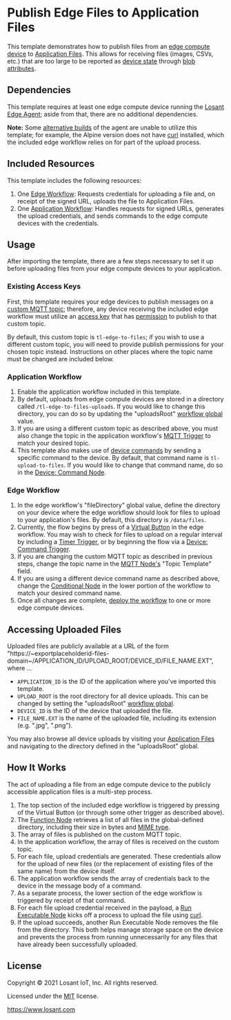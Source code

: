 # Publish Edge Files to Application Files

This template demonstrates how to publish files from an [edge compute device](https://docs.losant.com/devices/edge-compute/) to [Application Files](https://docs.losant.com/applications/files/). This allows for receiving files (images, CSVs, etc.) that are too large to be reported as [device state](https://docs.losant.com/devices/state/) through [blob attributes](https://docs.losant.com/devices/blobs/).

## Dependencies

This template requires at least one edge compute device running the [Losant Edge Agent](https://docs.losant.com/edge-compute/edge-agent-usage/); aside from that, there are no additional dependencies.

**Note:** Some [alternative builds](https://docs.losant.com/edge-compute/edge-agent-installation/#alternative-edge-agent-builds) of the agent are unable to utilize this template; for example, the Alpine version does not have [curl](https://docs.losant.com/edge-compute/edge-agent-installation/#alternative-edge-agent-builds) installed, which the included edge workflow relies on for part of the upload process.

## Included Resources

This template includes the following resources:

1. One [Edge Workflow](https://docs.losant.com/workflows/edge-workflows/): Requests credentials for uploading a file and, on receipt of the signed URL, uploads the file to Application Files.
2. One [Application Workflow](https://docs.losant.com/workflows/application-workflows/): Handles requests for signed URLs, generates the upload credentials, and sends commands to the edge compute devices with the credentials.

## Usage

After importing the template, there are a few steps necessary to set it up before uploading files from your edge compute devices to your application.

### Existing Access Keys

First, this template requires your edge devices to publish messages on a [custom MQTT topic](https://docs.losant.com/mqtt/overview/#custom-topics); therefore, any device receiving the included edge workflow must utilize an [access key](https://docs.losant.com/applications/access-keys/) that has [permission](https://docs.losant.com/applications/access-keys/#additional-mqtt-topics-access) to publish to that custom topic.

By default, this custom topic is `tl-edge-to-files`; if you wish to use a different custom topic, you will need to provide publish permissions for your chosen topic instead. Instructions on other places where the topic name must be changed are included below.

### Application Workflow

1. Enable the application workflow included in this template.
2. By default, uploads from edge compute devices are stored in a directory called `/tl-edge-to-files-uploads`. If you would like to change this directory, you can do so by updating the "uploadsRoot" [workflow global](https://docs.losant.com/workflows/overview/#workflow-globals) value. 
3. If you are using a different custom topic as described above, you must also change the topic in the application workflow's [MQTT Trigger](https://docs.losant.com/workflows/triggers/mqtt/) to match your desired topic.
4. This template also makes use of [device commands](https://docs.losant.com/devices/commands/) by sending a specific command to the device. By default, that command name is `tl-upload-to-files`. If you would like to change that command name, do so in the [Device: Command Node](https://docs.losant.com/workflows/outputs/device-command/).

### Edge Workflow

1. In the edge workflow's "fileDirectory" global value, define the directory on your device where the edge workflow should look for files to upload to your application's files. By default, this directory is `/data/files`.
2. Currently, the flow begins by press of a [Virtual Button](https://docs.losant.com/workflows/triggers/virtual-button/) in the edge workflow. You may wish to check for files to upload on a regular interval by including a [Timer Trigger](https://docs.losant.com/workflows/triggers/timer/), or by beginning the flow via a [Device: Command Trigger](https://docs.losant.com/workflows/triggers/device-command/).
3. If you are changing the custom MQTT topic as described in previous steps, change the topic name in the [MQTT Node's](https://docs.losant.com/workflows/outputs/mqtt/) "Topic Template" field.
4. If you are using a different device command name as described above, change the [Conditional Node](https://docs.losant.com/workflows/logic/conditional/) in the lower portion of the workflow to match your desired command name.
5. Once all changes are complete, [deploy the workflow](https://docs.losant.com/workflows/edge-workflows/#deploying-versions) to one or more edge compute devices.

## Accessing Uploaded Files

Uploaded files are publicly available at a URL of the form "https://~exportplaceholderid-files-domain~/APPLICATION_ID/UPLOAD_ROOT/DEVICE_ID/FILE_NAME.EXT", where ...

- `APPLICATION_ID` is the ID of the application where you've imported this template.
- `UPLOAD_ROOT` is the root directory for all device uploads. This can be changed by setting the "uploadsRoot" [workflow global](https://docs.losant.com/workflows/overview/#workflow-globals).
- `DEVICE_ID` is the ID of the device that uploaded the file.
- `FILE_NAME.EXT` is the name of the uploaded file, including its extension (e.g. ".jpg", ".png").

You may also browse all device uploads by visiting your [Application Files](https://docs.losant.com/applications/files/) and navigating to the directory defined in the "uploadsRoot" global.

## How It Works

The act of uploading a file from an edge compute device to the publicly accessible application files is a multi-step process.

1. The top section of the included edge workflow is triggered by pressing of the Virtual Button (or through some other trigger as described above).
2. The [Function Node](https://docs.losant.com/workflows/logic/function/) retrieves a list of all files in the global-defined directory, including their size in bytes and [MIME type](https://docs.losant.com/workflows/logic/function/).
3. The array of files is published on the custom MQTT topic.
4. In the application workflow, the array of files is received on the custom topic.
5. For each file, upload credentials are generated. These credentials allow for the upload of new files (or the replacement of existing files of the same name) from the device itself.
6. The application workflow sends the array of credentials back to the device in the message body of a command.
7. As a separate process, the lower section of the edge workflow is triggered by receipt of that command.
8. For each file upload credential received in the payload, a [Run Executable Node](https://docs.losant.com/workflows/data/run-executable/) kicks off a process to upload the file using [curl](https://curl.se/).
9. If the upload succeeds, another Run Executable Node removes the file from the directory. This both helps manage storage space on the device and prevents the process from running unnecessarily for any files that have already been successfully uploaded.

## License

Copyright &copy; 2021 Losant IoT, Inc. All rights reserved.

Licensed under the [MIT](https://github.com/Losant/losant-templates/blob/master/LICENSE.txt) license.

https://www.losant.com